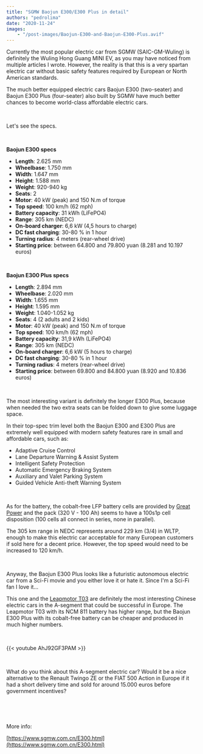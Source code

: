 ```yaml
---
title: "SGMW Baojun E300/E300 Plus in detail"
authors: "pedrolima"
date: "2020-11-24"
images: 
    - "/post-images/Baojun-E300-and-Baojun-E300-Plus.avif"
---
```


Currently the most popular electric car from SGMW (SAIC-GM-Wuling) is definitely the Wuling Hong Guang MINI EV, as you may have noticed from multiple articles I wrote. However, the reality is that this is a very spartan electric car without basic safety features required by European or North American standards.

The much better equipped electric cars Baojun E300 (two-seater) and Baojun E300 Plus (four-seater) also built by SGMW have much better chances to become world-class affordable electric cars.

 

Let's see the specs.

 

**Baojun E300 specs**

- **Length**: 2.625 mm
- **Wheelbase**: 1.750 mm
- **Width**: 1.647 mm
- **Height**: 1.588 mm
- **Weight**: 920-940 kg
- **Seats**: 2
- **Motor**: 40 kW (peak) and 150 N.m of torque
- **Top speed**: 100 km/h (62 mph)
- **Battery capacity**: 31 kWh (LiFePO4)
- **Range**: 305 km (NEDC)
- **On-board charger**: 6,6 kW (4,5 hours to charge)
- **DC fast charging**: 30-80 % in 1 hour
- **Turning radius**: 4 meters (rear-wheel drive)
- **Starting price**: between 64.800 and 79.800 yuan (8.281 and 10.197 euros)

 

**Baojun E300 Plus specs**

- **Length**: 2.894 mm
- **Wheelbase**: 2.020 mm
- **Width**: 1.655 mm
- **Height**: 1.595 mm
- **Weight**: 1.040-1.052 kg
- **Seats**: 4 (2 adults and 2 kids)
- **Motor**: 40 kW (peak) and 150 N.m of torque
- **Top speed**: 100 km/h (62 mph)
- **Battery capacity**: 31,9 kWh (LiFePO4)
- **Range**: 305 km (NEDC)
- **On-board charger**: 6,6 kW (5 hours to charge)
- **DC fast charging**: 30-80 % in 1 hour
- **Turning radius**: 4 meters (rear-wheel drive)
- **Starting price**: between 69.800 and 84.800 yuan (8.920 and 10.836 euros)

 

The most interesting variant is definitely the longer E300 Plus, because when needed the two extra seats can be folded down to give some luggage space.

In their top-spec trim level both the Baojun E300 and E300 Plus are extremely well equipped with modern safety features rare in small and affordable cars, such as:

- Adaptive Cruise Control
- Lane Departure Warning & Assist System
- Intelligent Safety Protection
- Automatic Emergency Braking System
- Auxiliary and Valet Parking System
- Guided Vehicle Anti-theft Warning System

 

As for the battery, the cobalt-free LFP battery cells are provided by [Great Power](http://www.greatpower.net/) and the pack (320 V - 100 Ah) seems to have a 100s1p cell disposition (100 cells all connect in series, none in parallel).

The 305 km range in NEDC represents around 229 km (3/4) in WLTP, enough to make this electric car acceptable for many European customers if sold here for a decent price. However, the top speed would need to be increased to 120 km/h.

 

Anyway, the Baojun E300 Plus looks like a futuristic autonomous electric car from a Sci-Fi movie and you either love it or hate it. Since I'm a Sci-Fi fan I love it...

This one and the [Leapmotor T03](/2020/08/03/leapmotor-t03-is-a-great-small-electric-car/) are definitely the most interesting Chinese electric cars in the A-segment that could be successful in Europe. The Leapmotor T03 with its NCM 811 battery has higher range, but the Baojun E300 Plus with its cobalt-free battery can be cheaper and produced in much higher numbers.

 

{{< youtube AhJ92GF3PAM >}}

 

What do you think about this A-segment electric car? Would it be a nice alternative to the Renault Twingo ZE or the FIAT 500 Action in Europe if it had a short delivery time and sold for around 15.000 euros before government incentives?

 

 

More info:

[https://www.sgmw.com.cn/E300.html](https://www.sgmw.com.cn/E300.html)

